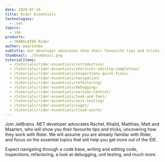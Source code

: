 ```yaml
---
date: 2020-07-15
title: Rider Essentials
technologies:
  - .net
topics:
  - ide
products:
  - tRANSLATED Rider
author: maartenba
subtitle: Our developer advocates show their favourite tips and tricks, uncovering how they work with Rider.
thumbnail: ./thumbnail.png
tutorialItems:
  - /tutorials/rider-essentials/introduction/
  - /tutorials/rider-essentials/shortcuts-editing-completion/
  - /tutorials/rider-essentials/inspections-quick-fixes/
  - /tutorials/rider-essentials/navigation/
  - /tutorials/rider-essentials/refactoring/
  - /tutorials/rider-essentials/debugging/
  - /tutorials/rider-essentials/version-control/
  - /tutorials/rider-essentials/look-and-feel/
  - /tutorials/rider-essentials/unit-testing/
  - /tutorials/rider-essentials/nuget/
  - /tutorials/rider-essentials/cloud-azure/
---
```


Join JetBrains .NET developer advocates Rachel, Khalid, Matthias, Matt and Maarten, who will show you their favourite tips and tricks, uncovering how they work with Rider. We will assume you are already familiar with Rider, and focus on the essential topics that will help you get more out of the IDE.

Expect navigating through a code base, writing and editing code, inspections, refactoring, a look at debugging, unit testing, and much more.
